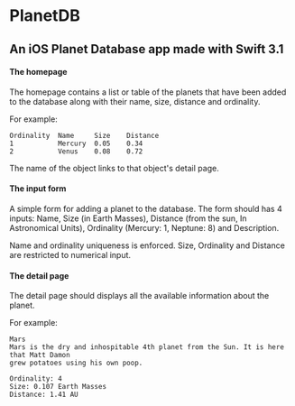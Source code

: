 # PlanetDB
## An iOS Planet Database app made with Swift 3.1 

#### The homepage

The homepage contains a list or table of the planets that have been added to the database
along with their name, size, distance and ordinality.

For example:

    Ordinality  Name     Size    Distance
    1           Mercury  0.05    0.34
    2           Venus    0.08    0.72

The name of the object links to that object's detail page.

#### The input form

A simple form for adding a planet to the database. The form should has 4 inputs:
Name, Size (in Earth Masses), Distance (from the sun, In Astronomical Units), Ordinality (Mercury: 1, Neptune: 8)
and Description.

Name and ordinality uniqueness is enforced. Size, Ordinality and Distance are restricted to numerical input.

#### The detail page
The detail page should displays all the available information about the planet.

For example:

    Mars
    Mars is the dry and inhospitable 4th planet from the Sun. It is here that Matt Damon
    grew potatoes using his own poop.

    Ordinality: 4
    Size: 0.107 Earth Masses
    Distance: 1.41 AU
